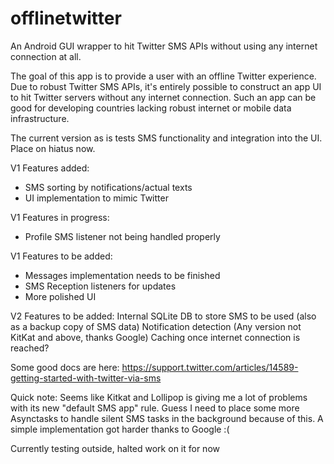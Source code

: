 offlinetwitter
==============

An Android GUI wrapper to hit Twitter SMS APIs without using any internet connection at all.

The goal of this app is to provide a user with an offline Twitter experience. 
Due to robust Twitter SMS APIs, it's entirely possible to construct an app UI to hit Twitter servers without any internet connection.
Such an app can be good for developing countries lacking robust internet or mobile data infrastructure.

The current version as is tests SMS functionality and integration into the UI. Place on hiatus now.

V1 Features added:
- SMS sorting by notifications/actual texts
- UI implementation to mimic Twitter

V1 Features in progress:
- Profile SMS listener not being handled properly

V1 Features to be added:
- Messages implementation needs to be finished
- SMS Reception listeners for updates
- More polished UI

V2 Features to be added:
Internal SQLite DB to store SMS to be used (also as a backup copy of SMS data)
Notification detection (Any version not KitKat and above, thanks Google)
Caching once internet connection is reached?

Some good docs are here:
https://support.twitter.com/articles/14589-getting-started-with-twitter-via-sms


Quick note:
Seems like Kitkat and Lollipop is giving me a lot of problems with its new "default SMS app" rule. Guess I need to place some more Asynctasks to handle silent SMS tasks in the background because of this. A simple implementation got harder thanks to Google :(

Currently testing outside, halted work on it for now
